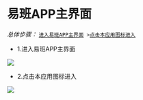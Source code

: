 # 易班APP主界面

*总体步骤：* [`进入易班APP主界面`](#1)`  > `[`点击本应用图标进入`](#2)

- <span id = "1">1.进入易班APP主界面</span>

![](https://tva1.sinaimg.cn/large/006y8mN6ly1g6t69mt8nbj30i00v20w2.jpg)

- <span id = "2">2.点击本应用图标进入</span>

![](https://tva1.sinaimg.cn/large/006y8mN6ly1g6t6jt3z49j30hu0uqjup.jpg)
